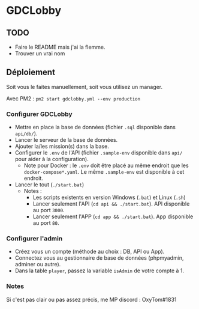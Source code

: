# GDCLobby

## TODO

- Faire le README mais j'ai la flemme.
- Trouver un vrai nom

## Déploiement

Soit vous le faites manuellement, soit vous utilisez un manager.

Avec PM2 : `pm2 start gdclobby.yml --env production`

### Configurer GDCLobby

- Mettre en place la base de données (fichier `.sql` disponible dans `api/db/`).
- Lancer le serveur de la base de données.
- Ajouter la/les mission(s) dans la base.
- Configurer le `.env` de l'API (fichier `.sample-env` disponible dans `api/` pour aider à la configuration).
  - Note pour Docker : le `.env` doit être placé au même endroit que les `docker-compose*.yaml`. Le même `.sample-env` est disponible à cet endroit.
- Lancer le tout (`./start.bat`)
  - Notes :
    - Les scripts existents en version Windows (`.bat`) et Linux (`.sh`)
    - Lancer seulement l'API (`cd api && ./start.bat`). API disponible au port `3000`.
    - Lancer seulement l'APP (`cd app && ./start.bat`). App disponible au port `80`.
  
### Configurer l'admin

- Créez vous un compte (méthode au choix : DB, API ou App).
- Connectez vous au gestionnaire de base de données (phpmyadmin, adminer ou autre).
- Dans la table `player`, passez la variable `isAdmin` de votre compte à 1.

### Notes

Si c'est pas clair ou pas assez précis, me MP discord : OxyTom#1831